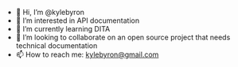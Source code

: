 - 👋 Hi, I’m @kylebyron
- 👀 I’m interested in API documentation
- 🌱 I’m currently learning DITA
- 💞️ I’m looking to collaborate on an open source project that needs technical documentation
- 📫 How to reach me: kylebyron@gmail.com

<!---
kylebyron/kylebyron is a ✨ special ✨ repository because its `README.md` (this file) appears on your GitHub profile.
You can click the Preview link to take a look at your changes.
--->
